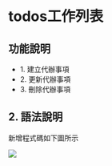 <h1>todos工作列表</h1>
<h2>功能說明</h2>
<ul>
    <li>1. 建立代辦事項</li>
    <li>2. 更新代辦事項</li>
    <li>3. 刪除代辦事項</li>
</ul>
<h2>2. 語法說明</h2>
<p>新增程式碼如下圖所示</p>
<img src="https://fakeimg.pl/300x200/200">
